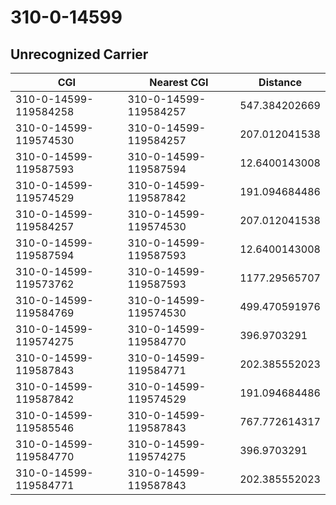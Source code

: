 # 310-0-14599
## Unrecognized Carrier


| CGI | Nearest CGI | Distance |
|-----|-------------|----------|
| 310-0-14599-119584258 | 310-0-14599-119584257 | 547.384202669 |
| 310-0-14599-119574530 | 310-0-14599-119584257 | 207.012041538 |
| 310-0-14599-119587593 | 310-0-14599-119587594 | 12.6400143008 |
| 310-0-14599-119574529 | 310-0-14599-119587842 | 191.094684486 |
| 310-0-14599-119584257 | 310-0-14599-119574530 | 207.012041538 |
| 310-0-14599-119587594 | 310-0-14599-119587593 | 12.6400143008 |
| 310-0-14599-119573762 | 310-0-14599-119587593 | 1177.29565707 |
| 310-0-14599-119584769 | 310-0-14599-119574530 | 499.470591976 |
| 310-0-14599-119574275 | 310-0-14599-119584770 | 396.9703291 |
| 310-0-14599-119587843 | 310-0-14599-119584771 | 202.385552023 |
| 310-0-14599-119587842 | 310-0-14599-119574529 | 191.094684486 |
| 310-0-14599-119585546 | 310-0-14599-119587843 | 767.772614317 |
| 310-0-14599-119584770 | 310-0-14599-119574275 | 396.9703291 |
| 310-0-14599-119584771 | 310-0-14599-119587843 | 202.385552023 |
